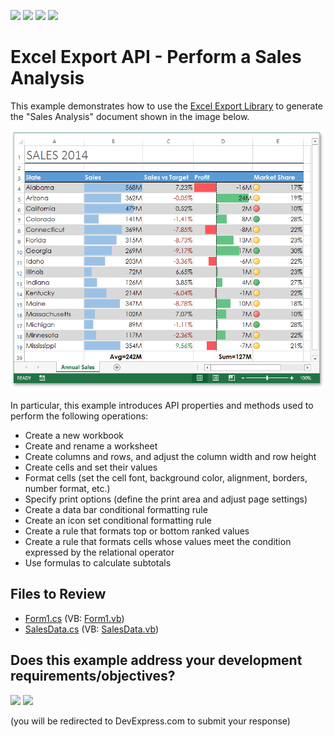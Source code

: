 <!-- default badges list -->
![](https://img.shields.io/endpoint?url=https://codecentral.devexpress.com/api/v1/VersionRange/128613291/15.1.3%2B)
[![](https://img.shields.io/badge/Open_in_DevExpress_Support_Center-FF7200?style=flat-square&logo=DevExpress&logoColor=white)](https://supportcenter.devexpress.com/ticket/details/T252486)
[![](https://img.shields.io/badge/📖_How_to_use_DevExpress_Examples-e9f6fc?style=flat-square)](https://docs.devexpress.com/GeneralInformation/403183)
[![](https://img.shields.io/badge/💬_Leave_Feedback-feecdd?style=flat-square)](#does-this-example-address-your-development-requirementsobjectives)
<!-- default badges end -->

# Excel Export API - Perform a Sales Analysis

This example demonstrates how to use the [Excel Export Library](https://docs.devexpress.com/OfficeFileAPI/114031/excel-export-library) to generate the "Sales Analysis" document shown in the image below.

![image](./media/d2fe03ce-0dd6-11e5-80bf-00155d62480c.png)

In particular, this example introduces API properties and methods used to perform the following operations:

- Create a new workbook
- Create and rename a worksheet
- Create columns and rows, and adjust the column width and row height
- Create cells and set their values
- Format cells (set the cell font, background color, alignment, borders, number format, etc.)
- Specify print options (define the print area and adjust page settings)
- Create a data bar conditional formatting rule
- Create an icon set conditional formatting rule
- Create a rule that formats top or bottom ranked values
- Create a rule that formats cells whose values meet the condition expressed by the relational operator
- Use formulas to calculate subtotals

## Files to Review

* [Form1.cs](./CS/XLExportExample/Form1.cs) (VB: [Form1.vb](./VB/XLExportExample/Form1.vb))
* [SalesData.cs](./CS/XLExportExample/SalesData.cs) (VB: [SalesData.vb](./VB/XLExportExample/SalesData.vb))
<!-- feedback -->
## Does this example address your development requirements/objectives?

[<img src="https://www.devexpress.com/support/examples/i/yes-button.svg"/>](https://www.devexpress.com/support/examples/survey.xml?utm_source=github&utm_campaign=excel-export-library-generate-sales-analysis-report&~~~was_helpful=yes) [<img src="https://www.devexpress.com/support/examples/i/no-button.svg"/>](https://www.devexpress.com/support/examples/survey.xml?utm_source=github&utm_campaign=excel-export-library-generate-sales-analysis-report&~~~was_helpful=no)

(you will be redirected to DevExpress.com to submit your response)
<!-- feedback end -->
